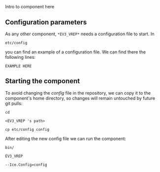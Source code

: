 ```
```
#
``` EV3_VREP
```
Intro to component here


## Configuration parameters
As any other component,
``` *EV3_VREP* ```
needs a configuration file to start. In

    etc/config

you can find an example of a configuration file. We can find there the following lines:

    EXAMPLE HERE

    
## Starting the component
To avoid changing the *config* file in the repository, we can copy it to the component's home directory, so changes will remain untouched by future git pulls:

    cd

``` <EV3_VREP 's path> ```

    cp etc/config config
    
After editing the new config file we can run the component:

    bin/

```EV3_VREP ```

    --Ice.Config=config
